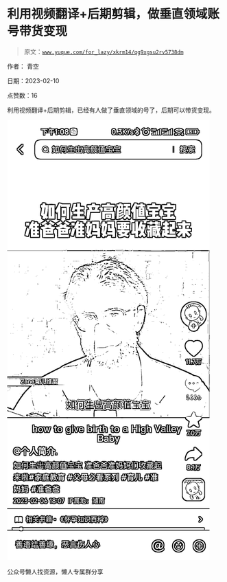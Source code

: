 # 利用视频翻译+后期剪辑，做垂直领域账号带货变现

> 原文：[`www.yuque.com/for_lazy/xkrm14/qg9xgsu2rv5738dm`](https://www.yuque.com/for_lazy/xkrm14/qg9xgsu2rv5738dm)

作者： 青空

日期：2023-02-10

点赞数：16

利用视频翻译+后期剪辑，已经有人做了垂直领域的号了，后期可以带货变现。

![](img/e5dbe2c38c91f5471c85ce93c65f146d.png)

公众号懒人找资源，懒人专属群分享

